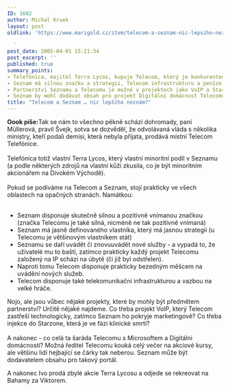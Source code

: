 ```yaml
---
ID: 1602
author: Michal Krsek
layout: post
oldlink: 'https://www.marigold.cz/item/telecom-a-seznam-nic-lepsiho-neznam

  '
post_date: 2005-04-01 15:21:34
post_excerpt: ''
published: true
summary_points:
- Telefónica, majitel Terra Lycos, kupuje Telecom, který je konkurentem Seznamu.
- Seznam má silnou značku a strategii, Telecom infrastrukturu a peníze.
- Partnerství Seznamu a Telecomu je možné v projektech jako VoIP a Starzone.
- Seznam by mohl dodávat obsah pro projekt Digitální domácnost Telecomu.
title: "Telecom a Seznam … nic lepšího neznám?"
---
```


<p style="MARGIN: 0px"><b>Oook píše:</b>Tak se nám to všechno pěkně schází dohromady, paní Müllerová, pravil Švejk, sotva&nbsp;se dozvěděl, že odvolávaná vláda s několika ministry, kteří podali demisi,&nbsp;která nebyla přijata, prodává místní Telecom Telefónice.<br /><br />Telefónica totiž vlastní Terra Lycos, který vlastní minoritní podíl v Seznamu (a podle některých zdrojů na vlastní kůži zkusila, co je být minoritním akcionářem na Divokém Východě). <br /><br />Pokud se podíváme na Telecom a Seznam, stojí prakticky ve všech oblastech na opačných stranách. Namátkou:<br /><br /></p>

<ul>
<li>Seznam disponuje skutečně silnou a pozitivně vnímanou značkou (značka Telecomu je také silná, nicméně ne tak pozitivně vnímaná) 
<li>Seznam má jasně definovaného vlastníka, který má jasnou strategii (u Telecomu je většinovým vlastníkem stát) 
<li>Seznamu se daří uvádět či znovuuvádět nové služby - a vypadá to, že uživatelé mu to baští, zatímco prakticky každý projekt Telecomu založený na IP&nbsp;schází na úbytě&nbsp;(či již byl odstřelen). 
<li>Naproti tomu Telecom disponuje prakticky bezedným měšcem na uvádění nových služeb.
<li>Telecom disponuje také telekomunikační infrastrukturou a vazbou na velké hráče. </li>
</ul>
<p>Nojo, ale jsou vůbec nějaké projekty, které by mohly být předmětem partnerství? Určitě nějaké najdeme. Co třeba projekt VoIP, který Telecom zastřeší technologicky, zatímco Seznam ho pokryje marketingově? Co třeba injekce do Starzone, která je ve fázi klinické smrti? <br /><br />A nakonec - co celá ta šaráda Telecomu s Microsoftem a Digitální domácností? Možná ředitel Telecomu kouká celý večer na akciové kursy, ale většinu lidí hejbající se čárky tak neberou. Seznam může být dodavatelem obsahu pro takový portál.<br /></p>

<p>A nakonec Ivo prodá zbylé akcie Terra Lycosu a odjede se rekreovat na Bahamy za Viktorem.
</p>